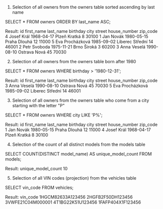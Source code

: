 1. Selection of all owners from the owners table sorted ascending by last name

SELECT * FROM owners ORDER BY last_name ASC;

Result:
id	first_name	last_name	birthday	city	street	house_number	zip_code
4	Josef	Král	1968-04-17	Plzeň	Kratká	8	30100
1	Jan	Novák	1980-05-15	Praha	Dlouhá	12	11000
5	Eva	Procházková	1985-09-02	Liberec	Střední	14	46001
2	Petr	Svoboda	1975-11-21	Brno	Široká	3	60200
3	Anna	Veselá	1990-08-10	Ostrava	Nová	45	70030

2. Selection of all owners from the owners table born after 1980

SELECT * FROM owners WHERE birthday > '1980-12-31';

Result:
id	first_name	last_name	birthday	city	street	house_number	zip_code
3	Anna	Veselá	1990-08-10	Ostrava	Nová	45	70030
5	Eva	Procházková	1985-09-02	Liberec	Střední	14	46001

3. Selection of all owners from the owners table who come from a city starting with the letter "P"

SELECT * FROM owners WHERE city LIKE 'P%';

Result:
id	first_name	last_name	birthday	city	street	house_number	zip_code
1	Jan	Novák	1980-05-15	Praha	Dlouhá	12	11000
4	Josef	Král	1968-04-17	Plzeň	Kratká	8	30100

4. Selection of the count of all distinct models from the models table

SELECT COUNT(DISTINCT model_name) AS unique_model_count FROM models;

Result:
unique_model_count
10

5. Selection of all VIN codes (projection) from the vehicles table

SELECT vin_code FROM vehicles;

Result:
vin_code
1HGCM82633A123456
2HGFB2F50DH123456
3VWFE21C04M000001
4T1BG22K51U123456
1FAFP404X1F123456
